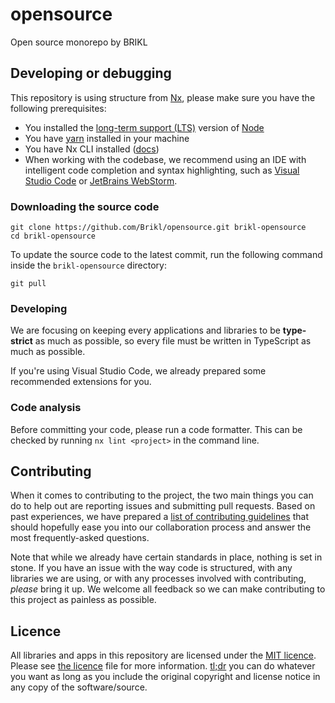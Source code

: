 opensource
===

Open source monorepo by BRIKL

Developing or debugging
---

This repository is using structure from [Nx](https://nx.dev), please make sure you have the following prerequisites:

- You installed the [long-term support (LTS)](https://nodejs.org/en/about/releases/) version of [Node](https://nodejs.org/en/)
- You have [yarn](https://classic.yarnpkg.com/lang/en/) installed in your machine
- You have Nx CLI installed ([docs](https://nx.dev/react/cli/overview))
- When working with the codebase, we recommend using an IDE with intelligent code completion and syntax highlighting, such as [Visual Studio Code](https://code.visualstudio.com/) or [JetBrains WebStorm](https://www.jetbrains.com/webstorm/).

### Downloading the source code

```
git clone https://github.com/Brikl/opensource.git brikl-opensource
cd brikl-opensource
```

To update the source code to the latest commit, run the following command inside the `brikl-opensource` directory:

```
git pull
```

### Developing

We are focusing on keeping every applications and libraries to be **type-strict** as much as possible, so every file must be written in TypeScript as much as possible.

If you're using Visual Studio Code, we already prepared some recommended extensions for you.


### Code analysis

Before committing your code, please run a code formatter. This can be checked by running `nx lint <project>` in the command line.

Contributing
---

When it comes to contributing to the project, the two main things you can do to help out are reporting issues and submitting pull requests. Based on past experiences, we have prepared a [list of contributing guidelines](CONTRIBUTING.md) that should hopefully ease you into our collaboration process and answer the most frequently-asked questions.

Note that while we already have certain standards in place, nothing is set in stone. If you have an issue with the way code is structured, with any libraries we are using, or with any processes involved with contributing, *please* bring it up. We welcome all feedback so we can make contributing to this project as painless as possible.

Licence
---

All libraries and apps in this repository are licensed under the [MIT licence](https://opensource.org/licenses/MIT). Please see [the licence](LICENSE) file for more information. [tl;dr](https://tldrlegal.com/license/mit-license) you can do whatever you want as long as you include the original copyright and license notice in any copy of the software/source.
